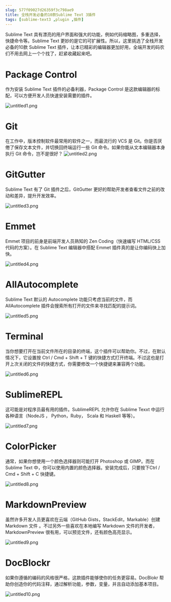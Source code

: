 ```yaml
---
slug: 577f09027d26359f3c798ae9
title: 全栈开发必备的10款Sublime Text 3插件
tags: [sublime-text3 ,plugin ,插件]
---
```


Sublime Text 具有漂亮的用户界面和强大的功能，例如代码缩略图，多重选择，快捷命令等。Sublime Text 更妙的是它的可扩展性。所以，这里挑选了全栈开发必备的10款 Sublime Text 插件，让本已精彩的编辑器更加好用，全端开发的码农们不用去网上一个个找了，赶紧收藏起来吧。

# Package Control

作为安装 Sublime Text 插件的必备利器，Package Control 是这款编辑器的标配，可以方便开发人员快速安装需要的插件。

![untitled1.png](https://static.gaoqixhb.com/FopdTea1d4zjDOS31QUbRepJjlPo)

# Git

在工作中，版本控制软件最常用的软件之一，而最流行的 VCS 是 Git。你是否厌倦了保存文本文件，并切换回终端运行一些 Git 命令。如果你能从文本编辑器本身执行 Git 命令，岂不是很好？
![untitled2.png](https://static.gaoqixhb.com/FrU82y4iSIXIBmGVURezhLPYnREH)

# GitGutter

Sublime Text 有了 Git 插件之后，GitGutter 更好的帮助开发者查看文件之前的改动和差异，提升开发效率。

 ![untitled3.png](https://static.gaoqixhb.com/Fpn68_SAUzff7QtBlzAFp0RGk3w1)
 
# Emmet
Emmet 项目的前身是前端开发人员熟知的 Zen Coding（快速编写 HTML/CSS 代码的方案）。在 Sublime Text 编辑器中搭配 Emmet 插件真的是让你编码快上加快。

![untitled4.png](https://static.gaoqixhb.com/FhzA7pvTdwlM8LuXGn2hXpNt-HTF)

# AllAutocomplete

Sublime Text 默认的 Autocomplete 功能只考虑当前的文件，而 AllAutocomplete 插件会搜索所有打开的文件来寻找匹配的提示词。

![untitled5.png](https://static.gaoqixhb.com/FvMadUf5epRhXzP5IHkuX7FNKUMT)

# Terminal

当你想要打开在当前文件所在的目录的终端，这个插件可以帮助你。不过，在默认情况下，它设置按 Ctrl / Cmd + Shift + T 键的快捷方式打开终端。不过这也是打开上次关闭的文件的快捷方式，你需要修改一个快捷键来兼容两个功能。

![untitled6.png](https://static.gaoqixhb.com/FidFU8fFIz1uCka6u5li2ewoatzF)

# SublimeREPL

这可能是对程序员最有用的插件。SublimeREPL 允许你在 Sublime Texxt 中运行各种语言（NodeJS ， Python，Ruby， Scala 和 Haskell 等等）。

 ![untitled7.png](https://static.gaoqixhb.com/FnfKl5xRyubI00DpFx8chUC67fy5)
 
# ColorPicker

通常，如果你想使用一个颜色选择器则可能打开 Photoshop 或 GIMP。而在 Sublime Text 中，你可以使用内置的颜色选择器。安装完成后，只要按下Ctrl / Cmd + Shift + C 快捷键。

 ![untitled8.png](https://static.gaoqixhb.com/FtrgNIOxGienIFLZotuiQOYDg9mI)
 
# MarkdownPreview

虽然许多开发人员更喜欢在云端（GitHub Gists，StackEdit，Markable）创建 Markdown 文件 。不过另外一些喜欢在本地编写 Markdown 文件的开发者， MarkdownPreview 很有用，可以预览文件，还有颜色高亮显示。

 ![untitled9.png](https://static.gaoqixhb.com/FrIKlD4pMS2uFUhChq7xEWn-rVCk)
 
# DocBlockr

如果你遵循的编码的风格很严格，这款插件能够使你的任务更容易。DocBlokr 帮助你创造你的代码注释，通过解析功能，参数，变量，并且自动添加基本项目。

 ![untitled10.png](https://static.gaoqixhb.com/Fs3gUxo9wLYOuvfJgiFvZwefS0B_)
